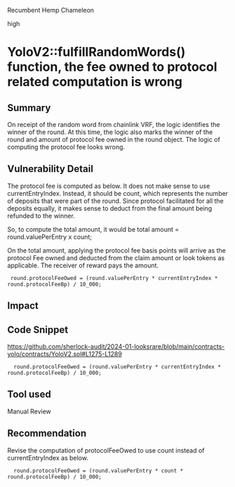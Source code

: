 Recumbent Hemp Chameleon

high

# YoloV2::fulfillRandomWords() function, the fee owned to protocol related computation is wrong

## Summary
On receipt of the random word from chainlink VRF, the logic identifies the winner of the round. At this time, the logic also
marks the winner of the round and amount of protocol fee owned in the round object. The logic of computing the protocol fee
looks wrong.

## Vulnerability Detail
The protocol fee is computed as below. It does not make sense to use currentEntryIndex.
Instead, it should be count, which represents the number of deposits that were part of the round.
Since protocol facilitated for all the deposits equally, it makes sense to deduct from the final amount being refunded to the winner.

So, to compute the total amount, it would be 
    total amount  =  round.valuePerEntry x count;

On the total amount, applying the protocol fee basis points will arrive as the protocol Fee owned and deducted from the  claim amount or look tokens as applicable. The receiver of reward pays the amount.
 

```solidity
 round.protocolFeeOwed = (round.valuePerEntry * currentEntryIndex * round.protocolFeeBp) / 10_000;
```


## Impact

## Code Snippet
https://github.com/sherlock-audit/2024-01-looksrare/blob/main/contracts-yolo/contracts/YoloV2.sol#L1275-L1289

```solidity
  round.protocolFeeOwed = (round.valuePerEntry * currentEntryIndex * round.protocolFeeBp) / 10_000;
```

## Tool used
Manual Review

## Recommendation
Revise the computation of protocolFeeOwed to use count instead of currentEntryIndex as below.
```solidity
  round.protocolFeeOwed = (round.valuePerEntry * count * round.protocolFeeBp) / 10_000;
```
